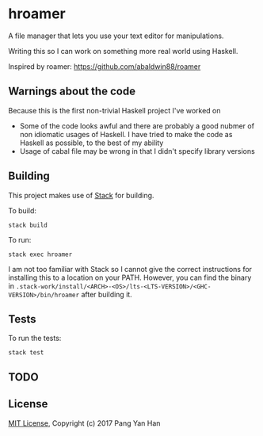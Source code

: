# hroamer

A file manager that lets you use your text editor for manipulations.

Writing this so I can work on something more real world using Haskell.

Inspired by roamer: https://github.com/abaldwin88/roamer


## Warnings about the code

Because this is the first non-trivial Haskell project I've worked on

- Some of the code looks awful and there are probably a good nubmer of non idiomatic usages of Haskell. I have tried to make the code as Haskell as possible, to the best of my ability
- Usage of cabal file may be wrong in that I didn't specify library versions


## Building

This project makes use of [Stack](https://docs.haskellstack.org/en/stable/README/) for building.

To build:

    stack build

To run:

    stack exec hroamer

I am not too familiar with Stack so I cannot give the correct instructions for installing this to a location on your PATH. However, you can find the binary in `.stack-work/install/<ARCH>-<OS>/lts-<LTS-VERSION>/<GHC-VERSION>/bin/hroamer` after building it.


## Tests

To run the tests:

    stack test


## TODO


## License

[MIT License](/LICENSE), Copyright (c) 2017 Pang Yan Han
